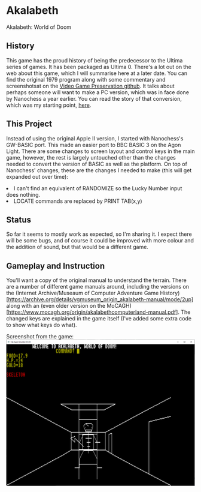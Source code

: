 # Akalabeth
Akalabeth: World of Doom

## History
This game has the proud history of being the predecessor to the Ultima series of games. It has been packaged as Ultima 0. There's a lot out on the web about this game, which I will summarise here at a later date. You can find the original 1979 program along with some commentary and screenshotsat on the [Video Game Preservation github](https://github.com/videogamepreservation/akalabeth). It talks about perhaps someone will want to make a PC version, which was in face done by Nanochess a year earlier. You can read the story of that conversion, which was my starting point, [here](https://nanochess.org/akalabeth.html).

## This Project
Instead of using the original Apple II version, I started with Nanochess's GW-BASIC port. This made an easier port to BBC BASIC 3 on the Agon Light. There are some changes to screen layout and control keys in the main game, however, the rest is largely untouched other than the changes needed to convert the version of BASIC as well as the platform. On top of Nanochess' changes, these are the changes I needed to make (this will get expanded out over time):
<li>I can't find an equivalent of RANDOMIZE so the Lucky Number input does nothing.</li>
<li>LOCATE commands are replaced by PRINT TAB(x,y)</li>

## Status
So far it seems to mostly work as expected, so I'm sharing it. I expect there will be some bugs, and of course it could be improved with more colour and the addition of sound, but that would be a different game.

## Gameplay and Instruction
You'll want a copy of the original manual to understand the terrain. There are a number of different game manuals around, including the versions on the (Internet Archive/Museaum of Computer Adventure Game History)[https://archive.org/details/vgmuseum_origin_akalabeth-manual/mode/2up] along with an (even older version on the MoCAGH)[https://www.mocagh.org/origin/akalabethcomputerland-manual.pdf]. The changed keys are explained in the game itself (I've added some extra code to show what keys do what). 

Screenshot from the game:
![Akalabeth play](SkeletonCapture.PNG)
